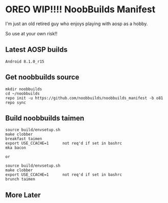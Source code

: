 # OREO WIP!!!!  NoobBuilds Manifest

I'm just an old retired guy who enjoys playing with aosp as a hobby.

So use at your own risk!!

## Latest AOSP builds

```
Android 8.1.0_r15
```

## Get noobbuilds source

```
mkdir noobbuilds
cd ~/noobbuilds
repo init -u https://github.com/noobbuilds/noobbuilds_manifest -b o81
repo sync
```
## Build noobbuilds taimen

```
source build/envsetup.sh
make clobber
breakfast taimen
export USE_CCACHE=1      not req'd if set in bashrc
mka bacon

or

source build/envsetup.sh
make clobber
export USE_CCACHE=1      not req'd if set in bashrc
brunch taimen
```



## More Later

